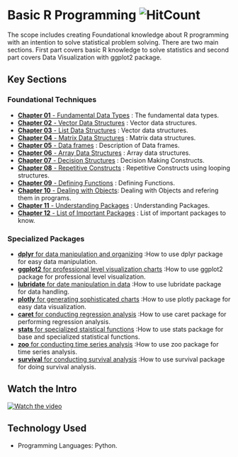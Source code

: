# Basic R Programming   ![HitCount](https://hits.dwyl.com/fromsantanu/BRP-Main.svg)
The scope includes creating Foundational knowledge about R programming with an intention to solve statistical problem solving. There are two main sections. First part covers basic R knowledge to solve statistics and second part covers Data Visualization with ggplot2 package.

## Key Sections
### Foundational Techniques
- [**Chapter 01** - Fundamental Data Types](https://github.com/fromsantanu/BRP-Main/blob/main/pages/Chapter1.md) : The fundamental data types.
- [**Chapter 02** - Vector Data Structures](https://github.com/fromsantanu/BRP-Main/blob/main/pages/Chapter2.md) : Vector data structures.
- [**Chapter 03** - List Data Structures](https://github.com/fromsantanu/BRP-Main/blob/main/pages/Chapter3.md) : Vector data structures.
- [**Chapter 04** - Matrix Data Structures](https://github.com/fromsantanu/BRP-Main/blob/main/pages/Chapter4.md) : Matrix data structures.
- [**Chapter 05** - Data frames](https://github.com/fromsantanu/BRP-Main/blob/main/pages/Chapter5.md) : Description of Data frames.
- [**Chapter 06** - Array Data Structures](https://github.com/fromsantanu/BRP-Main/blob/main/pages/Chapter6.md) : Array data structures.
- [**Chapter 07** - Decision Structures](https://github.com/fromsantanu/BRP-Main/blob/main/pages/Chapter7.md) : Decision Making Constructs.
- [**Chapter 08** - Repetitive Constructs](https://github.com/fromsantanu/BRP-Main/blob/main/pages/Chapter8.md) : Repetitive Constructs using looping structures.
- [**Chapter 09** - Defining Functions](https://github.com/fromsantanu/BRP-Main/blob/main/pages/Chapter9.md) : Defining Functions.
- [**Chapter 10** - Dealing with Objects](https://github.com/fromsantanu/BRP-Main/blob/main/pages/Chapter10.md): Dealing with Objects and refering them in programs.
- [**Chapter 11** - Understanding Packages](https://github.com/fromsantanu/BRP-Main/blob/main/pages/Chapter11.md) : Understanding Packages.
- [**Chapter 12** - List of Important Packages](https://github.com/fromsantanu/BRP-Main/blob/main/pages/Chapter12.md) : List of important packages to know.

### Specialized Packages
- [**dplyr** for data manipulation and organizing](https://github.com/fromsantanu/BRP-Main/blob/main/pages/Package1.md)  :How to use dplyr package for easy data manipulation.
- [**ggplot2** for professional level visualization charts](https://github.com/fromsantanu/BRP-Main/blob/main/pages/Package2.md)  :How to use ggplot2 package for professional level visualization.
- [**lubridate** for date manipulation in data](https://github.com/fromsantanu/BRP-Main/blob/main/pages/Package3.md)  :How to use lubridate package for data handling.
- [**plotly** for generating sophisticated charts](https://github.com/fromsantanu/BRP-Main/blob/main/pages/Package4.md)  :How to use plotly package for easy data visualization.
- [**caret** for conducting regression analysis](https://github.com/fromsantanu/BRP-Main/blob/main/pages/Package5.md)  :How to use caret package for performing regression analysis.
- [**stats** for specialized staistical functions](https://github.com/fromsantanu/BRP-Main/blob/main/pages/Package6.md)  :How to use stats package for base and specialized statistical functions.
- [**zoo** for conducting time series analysis](https://github.com/fromsantanu/BRP-Main/blob/main/pages/Package7.md)  :How to use zoo package for time series analysis.
- [**survival** for conducting survival analysis](https://github.com/fromsantanu/BRP-Main/blob/main/pages/Package8.md)  :How to use survival package for doing survival analysis.

## Watch the Intro 
[![Watch the video](https://img.youtube.com/vi/tbd/hqdefault.jpg)](https://www.youtube.com/watch?v=tbd)

## Technology Used
- Programming Languages: Python.
